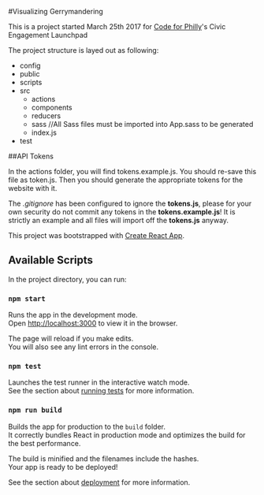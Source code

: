 #Visualizing Gerrymandering

This is a project started March 25th 2017 for [Code for Philly](https://codeforphilly.org/)'s Civic Engagement Launchpad

The project structure is layed out as following:
- config
- public
- scripts
- src
  - actions
  - components
  - reducers
  - sass //All Sass files must be imported into App.sass to be generated
  - index.js
- test

##API Tokens

In the actions folder, you will find tokens.example.js. You should re-save this file as token.js. Then you should generate the appropriate tokens for the website with it. 

The *.gitignore* has been configured to ignore the __tokens.js__, please for your own security do not commit any tokens in the __tokens.example.js__! It is strictly an example and all files will import off the __tokens.js__ anyway.

This project was bootstrapped with [Create React App](https://github.com/facebookincubator/create-react-app).

## Available Scripts

In the project directory, you can run:

### `npm start`

Runs the app in the development mode.<br>
Open [http://localhost:3000](http://localhost:3000) to view it in the browser.

The page will reload if you make edits.<br>
You will also see any lint errors in the console.

### `npm test`

Launches the test runner in the interactive watch mode.<br>
See the section about [running tests](#running-tests) for more information.

### `npm run build`

Builds the app for production to the `build` folder.<br>
It correctly bundles React in production mode and optimizes the build for the best performance.

The build is minified and the filenames include the hashes.<br>
Your app is ready to be deployed!

See the section about [deployment](#deployment) for more information.

